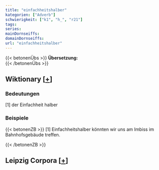 ```yaml
---
title: "einfachheitshalber"
kategorien: ["Adverb"]
schwierigkeit: ["k1", "h_", "r21"]
tags:
series:
mainDornseiffs:
domainDornseiffs:
url: "einfachheitshalber"
---
```


{{< betonenÜbs >}}
**Übersetzung:**  
{{< /betonenÜbs >}}

## Wiktionary [[+](https://de.wiktionary.org/wiki/einfachheitshalber)]

### Bedeutungen
[1] der Einfachheit halber  

### Beispiele
{{< betonenZB >}}
[1] Einfachheitshalber könnten wir uns am Imbiss im Bahnhofsgebäude treffen.  

{{< /betonenZB >}}

## Leipzig Corpora [[+](https://corpora.uni-leipzig.de/en/res?word=einfachheitshalber&corpusId=deu_newscrawl-public_2018)]

